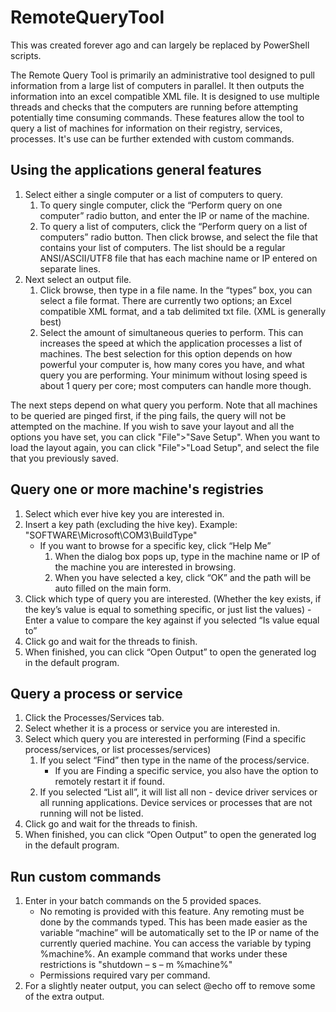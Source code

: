 # RemoteQueryTool
This was created forever ago and can largely be replaced by PowerShell scripts.

The Remote Query Tool is primarily an administrative tool designed to pull information from a large list of computers in parallel. It then outputs the information into an excel compatible XML file. It is designed to use multiple threads and checks that the computers are running before attempting potentially time consuming commands. These features allow the tool to query a list of machines for information on their registry, services, processes. It's use can be further extended with custom commands. 

## Using the applications general features

1. Select either a single computer or a list of computers to query.
    1. To query single computer, click the “Perform query on one computer” radio button, and enter the IP or name of the machine.
    2. To query a list of computers, click the “Perform query on a list of computers” radio button. Then click browse, and select the file that contains your list of computers. The list should be a regular ANSI/ASCII/UTF8 file that has each machine name or IP entered on separate lines.
2. Next select an output file.
    1. Click browse, then type in a file name. In the “types” box, you can select a file format. There are currently two options; an Excel compatible XML format, and a tab delimited txt file. (XML is generally best)
    2. Select the amount of simultaneous queries to perform. This can increases the speed at which the application processes a list of machines. The best selection for this option depends on how powerful your computer is, how many cores you have, and what query you are performing. Your minimum without losing speed is about 1 query per core; most computers can handle more though.

The next steps depend on what query you perform. Note that all machines to be queried are pinged first, if the ping fails, the query will not be attempted on the machine. If you wish to save your layout and all the options you have set, you can click "File">"Save Setup". When you want to load the layout again, you can click "File">"Load Setup", and select the file that you previously saved.

## Query one or more machine's registries

1. Select which ever hive key you are interested in.
2. Insert a key path (excluding the hive key). Example: "SOFTWARE\Microsoft\COM3\BuildType"
    - If you want to browse for a specific key, click “Help Me”
        1. When the dialog box pops up, type in the machine name or IP of the machine you are interested in browsing.
        2. When you have selected a key, click “OK” and the path will be auto filled on the main form.
3. Click which type of query you are interested. (Whether the key exists, if the key’s value is equal to something specific, or just list the values)
    -Enter a value to compare the key against if you selected “Is value equal to”
4. Click go and wait for the threads to finish.
5. When finished, you can click “Open Output” to open the generated log in the default program.

## Query a process or service

1. Click the Processes/Services tab.
2. Select whether it is a process or service you are interested in.
3. Select which query you are interested in performing (Find a specific process/services, or list processes/services)
    1. If you select “Find” then type in the name of the process/service.
        - If you are Finding a specific service, you also have the option to remotely restart it if found.
    2. If you selected “List all”, it will list all non - device driver services or all running applications. Device services or processes that are not running will not be listed.
4. Click go and wait for the threads to finish.
5. When finished, you can click “Open Output” to open the generated log in the default program.

## Run custom commands

1. Enter in your batch commands on the 5 provided spaces.
    - No remoting is provided with this feature. Any remoting must be done by the commands typed. This has been made easier as the variable “machine” will be automatically set to the IP or name of the currently queried machine. You can access the variable by typing %machine%. An example command that works under these restrictions is "shutdown – s – m %machine%"
    - Permissions required vary per command.
2. For a slightly neater output, you can select @echo off to remove some of the extra output.
